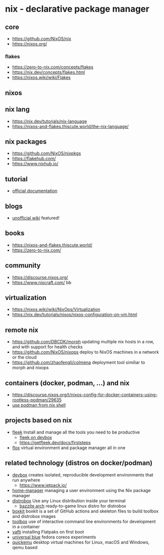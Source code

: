 # nix - declarative package manager

## core

* https://github.com/NixOS/nix
* https://nixos.org/

### flakes 

* https://zero-to-nix.com/concepts/flakes
* https://nix.dev/concepts/flakes.html
* https://nixos.wiki/wiki/Flakes

## nixos

## nix lang

* https://nix.dev/tutorials/nix-language
* https://nixos-and-flakes.thiscute.world/the-nix-language/

## nix packages

* https://github.com/NixOS/nixpkgs
* https://flakehub.com/
* https://www.nixhub.io/

## tutorial

* [official documentation](https://nix.dev/)

## blogs

* [unofficial wiki](https://nixos.wiki/) featured!

## books

* https://nixos-and-flakes.thiscute.world/
* https://zero-to-nix.com/

## community

* https://discourse.nixos.org/
* https://www.nixcraft.com/ bb

## virtualization

* https://nixos.wiki/wiki/NixOps/Virtualization
* https://nix.dev/tutorials/nixos/nixos-configuration-on-vm.html

## remote nix

* https://github.com/DBCDK/morph updating multiple nix hosts in a row, and with support for health checks
* https://github.com/NixOS/nixops deploy to NixOS machines in a network or the cloud
* https://github.com/zhaofengli/colmena deployment tool similiar to morph and nixops

## containers (docker, podman, ...) and nix

* https://discourse.nixos.org/t/nixos-config-for-docker-containers-using-rootless-podman/29635
* [use podman from nix shell](https://gist.github.com/adisbladis/187204cb772800489ee3dac4acdd9947)

## projects based on nix

* [fleek](https://getfleek.dev/) Install and manage all the tools you need to be productive
  + [fleek on devbox](https://getfleek.dev/docs/devbox)
  + https://getfleek.dev/docs/firststeps
* [flox](https://github.com/flox/flox) virtual environment and package manager all in one

## related technology (distros on docker/podman)

* [devbox](https://www.jetpack.io/devbox/) creates isolated, reproducible development environments that run anywhere
  + https://www.jetpack.io/
* [home-manager](https://github.com/nix-community/home-manager) managing a user environment using the Nix package manager
* [distrobox](https://github.com/89luca89/distrobox) Use any Linux distribution inside your terminal
  + [bazzite arch](https://github.com/ublue-os/bazzite-arch) ready-to-game linux distro for distrobox
* [boxkit](https://github.com/ublue-os/boxkit) boxkit is a set of GitHub actions and skeleton files to build toolbox and distrobox images
* [toolbox](https://github.com/containers/toolbox) use of interactive command line environments for development in a container
* [yafti](https://github.com/ublue-os/yafti) installing Flatpaks on first boot
* [universal blue](https://github.com/ublue-os) fedora coreos experiments
* [quickemu](https://github.com/quickemu-project/quickemu) desktop virtual machines for Linux, macOS and Windows, qemu based
